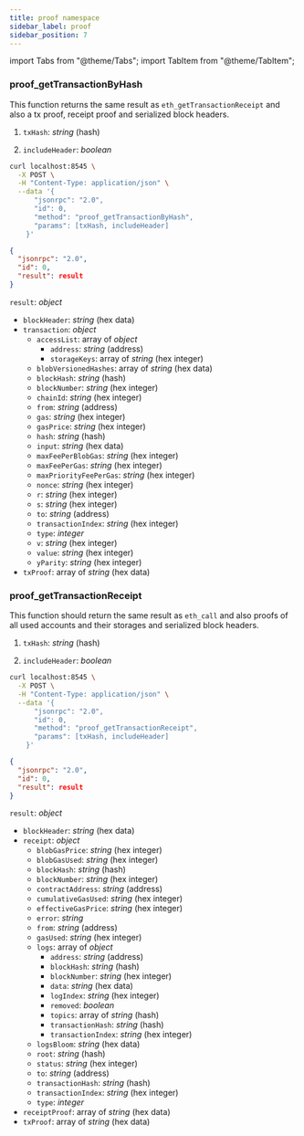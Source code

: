 ```yaml
---
title: proof namespace
sidebar_label: proof
sidebar_position: 7
---
```


import Tabs from "@theme/Tabs";
import TabItem from "@theme/TabItem";

### proof_getTransactionByHash

This function returns the same result as `eth_getTransactionReceipt` and also a tx proof, receipt proof and serialized block headers.

<Tabs>
<TabItem value="params" label="Parameters">

1. `txHash`: *string* (hash)

2. `includeHeader`: *boolean*


</TabItem>
<TabItem value="request" label="Request" default>

```bash
curl localhost:8545 \
  -X POST \
  -H "Content-Type: application/json" \
  --data '{
      "jsonrpc": "2.0",
      "id": 0,
      "method": "proof_getTransactionByHash",
      "params": [txHash, includeHeader]
    }'
```

</TabItem>
<TabItem value="response" label="Response">

```json
{
  "jsonrpc": "2.0",
  "id": 0,
  "result": result
}
```

`result`: *object*
  - `blockHeader`: *string* (hex data)
  - `transaction`: *object*
    - `accessList`: array of *object*
      - `address`: *string* (address)
      - `storageKeys`: array of *string* (hex integer)
    - `blobVersionedHashes`: array of *string* (hex data)
    - `blockHash`: *string* (hash)
    - `blockNumber`: *string* (hex integer)
    - `chainId`: *string* (hex integer)
    - `from`: *string* (address)
    - `gas`: *string* (hex integer)
    - `gasPrice`: *string* (hex integer)
    - `hash`: *string* (hash)
    - `input`: *string* (hex data)
    - `maxFeePerBlobGas`: *string* (hex integer)
    - `maxFeePerGas`: *string* (hex integer)
    - `maxPriorityFeePerGas`: *string* (hex integer)
    - `nonce`: *string* (hex integer)
    - `r`: *string* (hex integer)
    - `s`: *string* (hex integer)
    - `to`: *string* (address)
    - `transactionIndex`: *string* (hex integer)
    - `type`: *integer*
    - `v`: *string* (hex integer)
    - `value`: *string* (hex integer)
    - `yParity`: *string* (hex integer)
  - `txProof`: array of *string* (hex data)

</TabItem>
</Tabs>

### proof_getTransactionReceipt

This function should return the same result as `eth_call` and also proofs of all used accounts and their storages and serialized block headers.

<Tabs>
<TabItem value="params" label="Parameters">

1. `txHash`: *string* (hash)

2. `includeHeader`: *boolean*


</TabItem>
<TabItem value="request" label="Request" default>

```bash
curl localhost:8545 \
  -X POST \
  -H "Content-Type: application/json" \
  --data '{
      "jsonrpc": "2.0",
      "id": 0,
      "method": "proof_getTransactionReceipt",
      "params": [txHash, includeHeader]
    }'
```

</TabItem>
<TabItem value="response" label="Response">

```json
{
  "jsonrpc": "2.0",
  "id": 0,
  "result": result
}
```

`result`: *object*
  - `blockHeader`: *string* (hex data)
  - `receipt`: *object*
    - `blobGasPrice`: *string* (hex integer)
    - `blobGasUsed`: *string* (hex integer)
    - `blockHash`: *string* (hash)
    - `blockNumber`: *string* (hex integer)
    - `contractAddress`: *string* (address)
    - `cumulativeGasUsed`: *string* (hex integer)
    - `effectiveGasPrice`: *string* (hex integer)
    - `error`: *string*
    - `from`: *string* (address)
    - `gasUsed`: *string* (hex integer)
    - `logs`: array of *object*
      - `address`: *string* (address)
      - `blockHash`: *string* (hash)
      - `blockNumber`: *string* (hex integer)
      - `data`: *string* (hex data)
      - `logIndex`: *string* (hex integer)
      - `removed`: *boolean*
      - `topics`: array of *string* (hash)
      - `transactionHash`: *string* (hash)
      - `transactionIndex`: *string* (hex integer)
    - `logsBloom`: *string* (hex data)
    - `root`: *string* (hash)
    - `status`: *string* (hex integer)
    - `to`: *string* (address)
    - `transactionHash`: *string* (hash)
    - `transactionIndex`: *string* (hex integer)
    - `type`: *integer*
  - `receiptProof`: array of *string* (hex data)
  - `txProof`: array of *string* (hex data)

</TabItem>
</Tabs>

